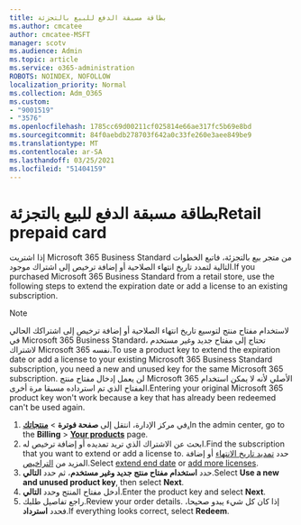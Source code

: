 ```yaml
---
title: بطاقة مسبقة الدفع للبيع بالتجزئة
ms.author: cmcatee
author: cmcatee-MSFT
manager: scotv
ms.audience: Admin
ms.topic: article
ms.service: o365-administration
ROBOTS: NOINDEX, NOFOLLOW
localization_priority: Normal
ms.collection: Adm_O365
ms.custom:
- "9001519"
- "3576"
ms.openlocfilehash: 1785cc69d00211cf025814e66ae317fc5b69e8bd
ms.sourcegitcommit: 84f0aebdb278703f642a0c33fe260e3aee849be9
ms.translationtype: MT
ms.contentlocale: ar-SA
ms.lasthandoff: 03/25/2021
ms.locfileid: "51404159"
---
```

# <a name="retail-prepaid-card"></a><span data-ttu-id="0feee-102">بطاقة مسبقة الدفع للبيع بالتجزئة</span><span class="sxs-lookup"><span data-stu-id="0feee-102">Retail prepaid card</span></span>

<span data-ttu-id="0feee-103">إذا اشتريت Microsoft 365 Business Standard من متجر بيع بالتجزئة، فاتبع الخطوات التالية لتمدد تاريخ انتهاء الصلاحية أو إضافة ترخيص إلى اشتراك موجود.</span><span class="sxs-lookup"><span data-stu-id="0feee-103">If you purchased Microsoft 365 Business Standard from a retail store, use the following steps to extend the expiration date or add a license to an existing subscription.</span></span>

> [!NOTE]
> <span data-ttu-id="0feee-104">لاستخدام مفتاح منتج لتوسيع تاريخ انتهاء الصلاحية أو إضافة ترخيص إلى اشتراكك الحالي في Microsoft 365 Business Standard، تحتاج إلى مفتاح جديد وغير مستخدم لاشتراك Microsoft 365 نفسه.</span><span class="sxs-lookup"><span data-stu-id="0feee-104">To use a product key to extend the expiration date or add a license to your existing Microsoft 365 Business Standard subscription, you need a new and unused key for the same Microsoft 365 subscription.</span></span> <span data-ttu-id="0feee-105">لن يعمل إدخال مفتاح منتج Microsoft 365 الأصلي لأنه لا يمكن استخدام المفتاح الذي تم استرداده مسبقا مرة أخرى.</span><span class="sxs-lookup"><span data-stu-id="0feee-105">Entering your original Microsoft 365 product key won't work because a key that has already been redeemed can't be used again.</span></span>

1. <span data-ttu-id="0feee-106">في مركز الإدارة، انتقل إلى **صفحة فوترة**  >  **[منتجاتك.](https://go.microsoft.com/fwlink/p/?linkid=842054)**</span><span class="sxs-lookup"><span data-stu-id="0feee-106">In the admin center, go to the **Billing** > **[Your products](https://go.microsoft.com/fwlink/p/?linkid=842054)** page.</span></span>
2. <span data-ttu-id="0feee-107">ابحث عن الاشتراك الذي تريد تمديده أو إضافة ترخيص له.</span><span class="sxs-lookup"><span data-stu-id="0feee-107">Find the subscription that you want to extend or add a license to.</span></span> <span data-ttu-id="0feee-108">حدد [تمديد تاريخ الانتهاء](https://go.microsoft.com/fwlink/p/?linkid=842054) أو إضافة المزيد من [التراخيص](https://go.microsoft.com/fwlink/p/?linkid=842054).</span><span class="sxs-lookup"><span data-stu-id="0feee-108">Select [extend end date](https://go.microsoft.com/fwlink/p/?linkid=842054) or [add more licenses](https://go.microsoft.com/fwlink/p/?linkid=842054).</span></span>
3. <span data-ttu-id="0feee-109">حدد **استخدام مفتاح منتج جديد وغير مستخدم**، ثم حدد **التالي**.</span><span class="sxs-lookup"><span data-stu-id="0feee-109">Select **Use a new and unused product key**, then select **Next**.</span></span>
4. <span data-ttu-id="0feee-110">أدخل مفتاح المنتج وحدد **التالي**.</span><span class="sxs-lookup"><span data-stu-id="0feee-110">Enter the product key and select **Next**.</span></span>
5. <span data-ttu-id="0feee-111">راجع تفاصيل طلبك.</span><span class="sxs-lookup"><span data-stu-id="0feee-111">Review your order details.</span></span> <span data-ttu-id="0feee-112">إذا كان كل شيء يبدو صحيحا، فحدد **استرداد**.</span><span class="sxs-lookup"><span data-stu-id="0feee-112">If everything looks correct, select **Redeem**.</span></span>